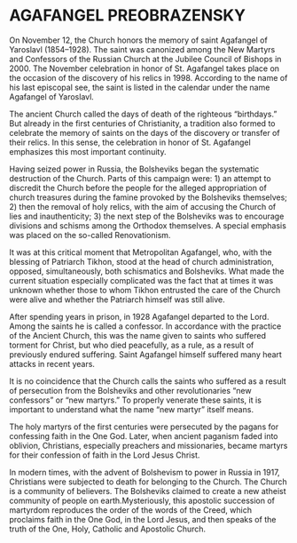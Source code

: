 # AGAFANGEL PREOBRAZENSKY

On November 12, the Church honors the memory of saint Agafangel of Yaroslavl (1854–1928). The saint was canonized among the New Martyrs and Confessors of the Russian Church at the Jubilee Council of Bishops in 2000. The November celebration in honor of St. Agafangel takes place on the occasion of the discovery of his relics in 1998. According to the name of his last episcopal see, the saint is listed in the calendar under the name Agafangel of Yaroslavl.

The ancient Church called the days of death of the righteous “birthdays.” But already in the first centuries of Christianity, a tradition also formed to celebrate the memory of saints on the days of the discovery or transfer of their relics. In this sense, the celebration in honor of St. Agafangel emphasizes this most important continuity.

Having seized power in Russia, the Bolsheviks began the systematic destruction of the Church. Parts of this campaign were: 1) an attempt to discredit the Church before the people for the alleged appropriation of church treasures during the famine provoked by the Bolsheviks themselves; 2) then the removal of holy relics, with the aim of accusing the Church of lies and inauthenticity; 3) the next step of the Bolsheviks was to encourage divisions and schisms among the Orthodox themselves. A special emphasis was placed on the so-called Renovationism.

It was at this critical moment that Metropolitan Agafangel, who, with the blessing of Patriarch Tikhon, stood at the head of church administration, opposed, simultaneously, both schismatics and Bolsheviks. What made the current situation especially complicated was the fact that at times it was unknown whether those to whom Tikhon entrusted the care of the Church were alive and whether the Patriarch himself was still alive.

After spending years in prison, in 1928 Agafangel departed to the Lord. Among the saints he is called a confessor. In accordance with the practice of the Ancient Church, this was the name given to saints who suffered torment for Christ, but who died peacefully, as a rule, as a result of previously endured suffering. Saint Agafangel himself suffered many heart attacks in recent years.

It is no coincidence that the Church calls the saints who suffered as a result of persecution from the Bolsheviks and other revolutionaries “new confessors” or “new martyrs.” To properly venerate these saints, it is important to understand what the name “new martyr” itself means.

The holy martyrs of the first centuries were persecuted by the pagans for confessing faith in the One God. Later, when ancient paganism faded into oblivion, Christians, especially preachers and missionaries, became martyrs for their confession of faith in the Lord Jesus Christ.

In modern times, with the advent of Bolshevism to power in Russia in 1917, Christians were subjected to death for belonging to the Church. The Church is a community of believers. The Bolsheviks claimed to create a new atheist community of people on earth.Mysteriously, this apostolic succession of martyrdom reproduces the order of the words of the Creed, which proclaims faith in the One God, in the Lord Jesus, and then speaks of the truth of the One, Holy, Catholic and Apostolic Church.

